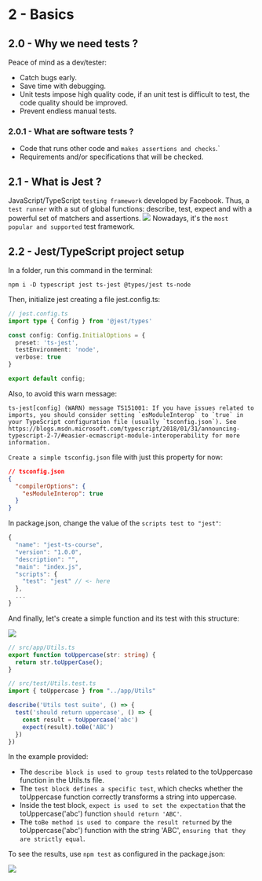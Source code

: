 # 2 - Basics

## 2.0 - Why we need tests ?

Peace of mind as a dev/tester:
- Catch bugs early.
- Save time with debugging.
- Unit tests impose high quality code, if an unit test is difficult to test, the code quality should be improved.
- Prevent endless manual tests.

### 2.0.1 - What are software tests ?

- Code that runs other code and `makes assertions and checks`.`
- Requirements and/or specifications that will be checked.

## 2.1 - What is Jest ?

JavaScript/TypeScript `testing framework` developed by Facebook. Thus, a `test runner` with a sut of global functions: describe, test, expect and with a powerful set of matchers and assertions.
![](https://i.imgur.com/vdT3AHz.png)
Nowadays, it's the `most popular and supported` test framework.

## 2.2 - Jest/TypeScript project setup

In a folder, run this command in the terminal:

```npm i -D typescript jest ts-jest @types/jest ts-node```

Then, initialize jest creating a file jest.config.ts:

```ts
// jest.config.ts
import type { Config } from '@jest/types'

const config: Config.InitialOptions = {
  preset: 'ts-jest',
  testEnvironment: 'node',
  verbose: true
}

export default config;
```

Also, to avoid this warn message: 

```
ts-jest[config] (WARN) message TS151001: If you have issues related to imports, you should consider setting `esModuleInterop` to `true` in your TypeScript configuration file (usually `tsconfig.json`). See https://blogs.msdn.microsoft.com/typescript/2018/01/31/announcing-typescript-2-7/#easier-ecmascript-module-interoperability for more information.
```

`Create a simple tsconfig.json` file with just this property for now:

```json
// tsconfig.json
{
  "compilerOptions": {
    "esModuleInterop": true
  }
}
```

In package.json, change the value of the `scripts test to "jest"`:

```ts
{
  "name": "jest-ts-course",
  "version": "1.0.0",
  "description": "",
  "main": "index.js",
  "scripts": {
    "test": "jest" // <- here
  },
  ...
}
```

And finally, let's create a simple function and its test with this structure:

![](https://i.imgur.com/JE5t69Z.png)

```ts
// src/app/Utils.ts
export function toUppercase(str: string) {
  return str.toUpperCase();
}
```

```ts
// src/test/Utils.test.ts
import { toUppercase } from "../app/Utils"

describe('Utils test suite', () => {
  test('should return uppercase', () => {
    const result = toUppercase('abc')
    expect(result).toBe('ABC')
  })
})
```

In the example provided:

- The `describe block is used to group tests` related to the toUppercase function in the Utils.ts file.
- The `test block defines a specific test`, which checks whether the toUppercase function correctly transforms a string into uppercase.
- Inside the test block, `expect is used to set the expectation` that the toUppercase('abc') function `should return 'ABC'`.
- The `toBe method is used to compare the result returned` by the toUppercase('abc') function with the string 'ABC', `ensuring that they are strictly equal`.

To see the results, use ```npm test``` as configured in the package.json:

![](https://i.imgur.com/Metrnzr.png)